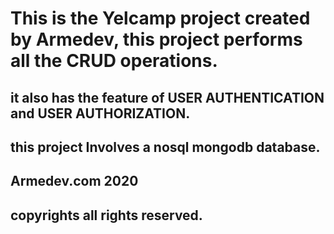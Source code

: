 # This is the Yelcamp project created by Armedev, this project performs all the CRUD operations.

## it also has the feature of USER AUTHENTICATION and USER AUTHORIZATION.

## this project Involves a nosql mongodb database.

## <p> Armedev.com 2020

## copyrights all rights reserved. </p>
